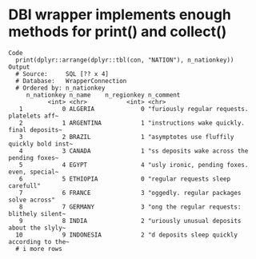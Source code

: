 # DBI wrapper implements enough methods for print() and collect()

    Code
      print(dplyr::arrange(dplyr::tbl(con, "NATION"), n_nationkey))
    Output
      # Source:     SQL [?? x 4]
      # Database:   WrapperConnection
      # Ordered by: n_nationkey
         n_nationkey n_name    n_regionkey n_comment                                  
               <int> <chr>           <int> <chr>                                      
       1           0 ALGERIA             0 "furiously regular requests. platelets aff~
       2           1 ARGENTINA           1 "instructions wake quickly. final deposits~
       3           2 BRAZIL              1 "asymptotes use fluffily quickly bold inst~
       4           3 CANADA              1 "ss deposits wake across the pending foxes~
       5           4 EGYPT               4 "usly ironic, pending foxes. even, special~
       6           5 ETHIOPIA            0 "regular requests sleep carefull"          
       7           6 FRANCE              3 "oggedly. regular packages solve across"   
       8           7 GERMANY             3 "ong the regular requests: blithely silent~
       9           8 INDIA               2 "uriously unusual deposits about the slyly~
      10           9 INDONESIA           2 "d deposits sleep quickly according to the~
      # i more rows

